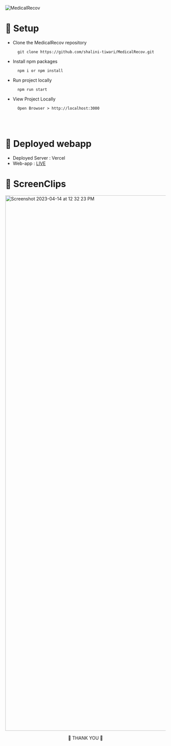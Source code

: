 ![MedicalRecov](https://socialify.git.ci/shalini-tiwari/MedicalRecov/image?description=1&font=Raleway&forks=1&issues=1&language=1&name=1&owner=1&pattern=Charlie%20Brown&pulls=1&stargazers=1&theme=Light)


# 📌 Setup

- Clone the MedicalRecov repository

        git clone https://github.com/shalini-tiwari/MedicalRecov.git

- Install npm packages

        npm i or npm install       

- Run project locally

        npm run start

- View Project Locally

        Open Browser > http://localhost:3000

<br>
<br>

# 📌 Deployed webapp 
- Deployed Server : Vercel
- Web-app : [LIVE](https://medical-recov.vercel.app/)

# 📌 ScreenClips

<img width="1680" alt="Screenshot 2023-04-14 at 12 32 23 PM" src="https://user-images.githubusercontent.com/70230806/231968373-ce8ef449-b09b-47f6-9fe8-d86565864a3c.png">

<p align="center"; font-size:400px;>💙 THANK YOU 💙</p>
